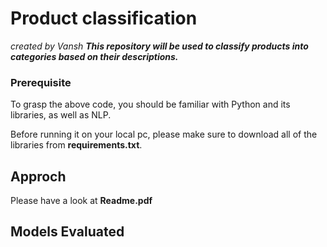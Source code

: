 # Product classification
_created by Vansh_
**_This repository will be used to classify products into categories based on their descriptions._** 

### Prerequisite

To grasp the above code, you should be familiar with Python and its libraries, as well as NLP.

Before running it on your local pc, please make sure to download all of the libraries from **requirements.txt**.

## Approch

Please have a look at **Readme.pdf**

## Models Evaluated

